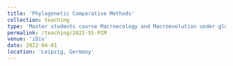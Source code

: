 ```yaml
---
title: 'Phylogenetic Comparative Methods'
collection: teaching
type: 'Master students course Macroecology and Macroevolution under global change'
permalink: /teaching/2022-SS-PCM
venue: 'iDiv'
date: 2022-04-01
location: 'Leipzig, Germany'
---
```

